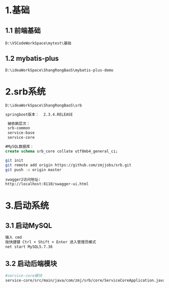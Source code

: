 # 1.基础

## 1.1 前端基础

```
D:\VSCodeWorkSpace\mytest\基础
```



## 1.2 mybatis-plus

```
D:\ideaWorkSpace\ShangRongBaoS\mybatis-plus-demo
```



# 2.srb系统

```bash
D:\ideaWorkSpace\ShangRongBaoS\srb
```

```bash
springboot版本：  2.3.4.RELEASE
```

```bash
 被依赖层次：
 srb-common
 service-base
 service-core
```

```sql
#MySQL数据库： 
create schema srb_core collate utf8mb4_general_ci;
```

```bash
git init
git remote add origin https://github.com/zmjjobs/srb.git
git push -u origin master
```

```http
swagger2访问地址:
http://localhost:8110/swagger-ui.html
```

# 3.启动系统

## 3.1 启动MySQL

```bash
输入 cmd
按快捷键 Ctrl + Shift + Enter 进入管理员模式
net start MySQL5.7.36
```

## 3.2 启动后端模块

```bash
#service-core模块
service-core/src/main/java/com/zmj/srb/core/ServiceCoreApplication.java
```

